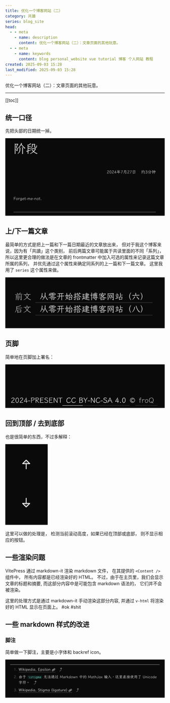 ```yaml
---
title: 优化一个博客网站（二）
category: 共讀
series: blog_site
head:
  - - meta
    - name: description
      content: 优化一个博客网站（二）：文章页面的其他玩意。
  - - meta
    - name: keywords
      content: blog personal_website vue tutorial 博客 个人网站 教程
created: 2025-09-03 15:28
last_modified: 2025-09-03 15:28
---
```


优化一个博客网站（二）：文章页面的其他玩意。

---

[[toc]]

## 统一口径

先把头部的日期统一掉。

![统一日期格式](optimize_the_blog_site_2_assets/ATTCH_1756884999880.png)

## 上/下一篇文章

最简单的方式是把上一篇和下一篇日期最近的文章放出来，
但对于我这个博客来说，因为有「共讀」这个类别，
前后两篇文章可能属于共读里面的不同「系列」，
所以这里更合理的做法是在文章的 frontmatter
中加入可选的属性来记录这篇文章所属的系列，
并优先通过这个属性来确定同系列的上一篇和下一篇文章。
这里我用了 `series` 这个属性来做。

![上/下一篇](optimize_the_blog_site_2_assets/ATTCH_1756890393034.png)

## 页脚

简单地在页脚加上署名：

![署名](optimize_the_blog_site_2_assets/ATTCH_1756946549074.png)

## 回到顶部 / 去到底部

也是很简单的东西，不过多解释：

![按钮](optimize_the_blog_site_2_assets/ATTCH_1756958947035.png)

这里可以做的处理是，
检测当前滚动高度，如果已经在顶部或底部，
则不显示相应的按钮。

## 一些渲染问题

VitePress 通过 markdown-it 渲染 markdown 文件，
在其提供的 `<Content />` 组件中，
所有内容都是已经渲染好的 HTML。
不过，由于在主页里，我们会显示文章的标题和摘要,
而这部分内容中是可能包含 markdown 语法的，
它们并不会被渲染。

这里的处理方式是通过 markdown-it 手动渲染这部分内容,
并通过 `v-html` 将渲染好的 HTML 显示在页面上。 #ok #shit

## 一些 markdown 样式的改进

### 脚注

简单做一下脚注，主要是小字体和 backref icon。

![脚注](optimize_the_blog_site_2_assets/ATTCH_1757031560316.png)
